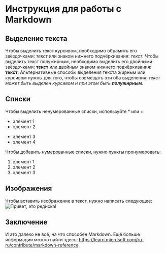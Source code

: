 # Инструкция для работы с Markdown

## Выделение текста
Чтобы выделить текст курсивом, необходимо обрамить его звёздочками: *текст* или знаком нижнего подчёркивания: _текст_. Чтобы выделить текст полужирным, необходимо выделить его двойными звёздочками: **текст** или двойным знаком нижнего подчёркивания: __текст__. Альтернативные способы выделения текста жирным или курсивом нужны для того, чтобы совмещать эти оба выделения: _текст может быть выделен  курсивом и при этом быть **полужирным**_.
## Списки
Чтобы выделить ненумерованные списки, используйте * или +: 
* элемент 1
* элемент 2
+ элемент 3
+ элемент 4

Чтобы добавить нумерованные списки, нужно пункты пронумеровать:
1. элемент 1
2. элемент 2
3. элемент 3
## Изображения
Чтобы вставить изображение в текст, нужно написать следующее: ![Привет, это редиска!](%D1%80%D0%B5%D0%B4%D0%B8%D1%81%D0%BA%D0%B0.jpg)
## Заключение
И это далеко не всё, на что способен Markdown. Ещё больше информации можно найти здесь: https://learn.microsoft.com/ru-ru/contribute/markdown-reference
